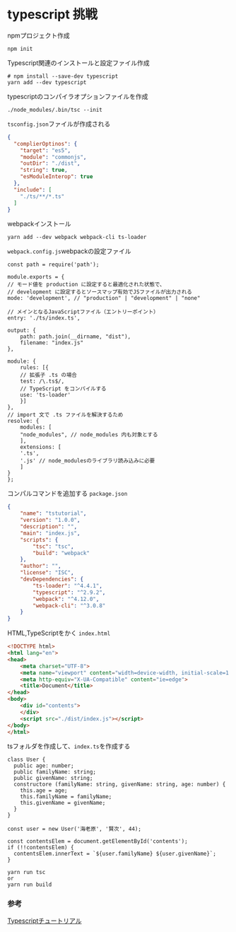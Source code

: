 # typescript 挑戦

npmプロジェクト作成
```
npm init
```

Typescript関連のインストールと設定ファイル作成
```
# npm install --save-dev typescript
yarn add --dev typescript
```

typescriptのコンパイラオプションファイルを作成
```
./node_modules/.bin/tsc --init
```
`tsconfig.json`ファイルが作成される

```json
{
  "complierOptinos": {
    "target": "es5",
    "module": "commonjs",
    "outDir": "./dist",
    "string": true,
    "esModuleInterop": true
  },
  "include": [
    "./ts/**/*.ts"
  ]
}
```

webpackインストール
```
yarn add --dev webpack webpack-cli ts-loader
```

`webpack.config.js`webpackの設定ファイル
```
const path = require('path');

module.exports = {
// モード値を production に設定すると最適化された状態で、
// development に設定するとソースマップ有効でJSファイルが出力される
mode: 'development', // "production" | "development" | "none"

// メインとなるJavaScriptファイル（エントリーポイント）
entry: './ts/index.ts',

output: {
    path: path.join(__dirname, "dist"),
    filename: "index.js"
},

module: {
    rules: [{
    // 拡張子 .ts の場合
    test: /\.ts$/,
    // TypeScript をコンパイルする
    use: 'ts-loader'
    }]
},
// import 文で .ts ファイルを解決するため
resolve: {
    modules: [
    "node_modules", // node_modules 内も対象とする
    ],
    extensions: [
    '.ts',
    '.js' // node_modulesのライブラリ読み込みに必要
    ]
}
};
```

コンパルコマンドを追加する
`package.json`
```json
{
    "name": "tstutorial",
    "version": "1.0.0",
    "description": "",
    "main": "index.js",
    "scripts": {
        "tsc": "tsc",
        "build": "webpack"
    },
    "author": "",
    "license": "ISC",
    "devDependencies": {
        "ts-loader": "^4.4.1",
        "typescript": "^2.9.2",
        "webpack": "^4.12.0",
        "webpack-cli": "^3.0.8"
    }
}
```

HTML,TypeScriptをかく
`index.html`
```html
<!DOCTYPE html>
<html lang="en">
<head>
    <meta charset="UTF-8">
    <meta name="viewport" content="width=device-width, initial-scale=1.0">
    <meta http-equiv="X-UA-Compatible" content="ie=edge">
    <title>Document</title>
</head>
<body>
    <div id="contents">
    </div>
    <script src="./dist/index.js"></script>
</body>
</html>
```

tsフォルダを作成して、`index.ts`を作成する
```
class User {
  public age: number;
  public familyName: string;
  public givenName: string;
  constructore (familyName: string, givenName: string, age: number) {
    this.age = age;
    this.familyName = familyName;
    this.givenName = givenName;
  }
}

const user = new User('海老原', '賢次', 44);

const contentsElem = document.getElementById('contents');
if (!!contentsElem) {
  contentsElem.innerText = `${user.familyName} ${user.givenName}`;
}
```

```
yarn run tsc
or
yarn run build
```

### 参考
[Typescriptチュートリアル](https://qiita.com/EBIHARA_kenji/items/31b7c1c62426bdabd263)
